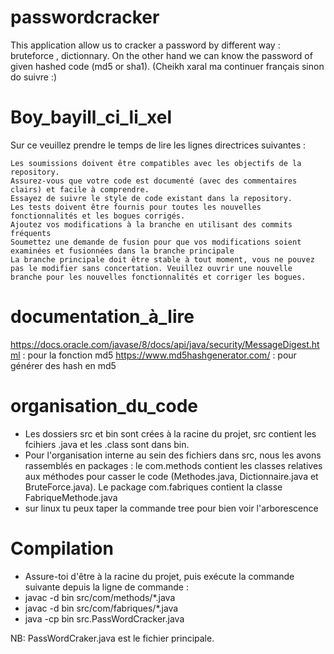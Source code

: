 # passwordcracker
This application allow us to cracker a password by different way : bruteforce , dictionnary. On the other hand we can know the password of given hashed code (md5 or sha1). 
(Cheikh xaral ma continuer français sinon do suivre :)

# Boy_bayill_ci_li_xel
Sur ce veuillez prendre le temps de lire les lignes directrices suivantes :

    Les soumissions doivent être compatibles avec les objectifs de la repository.
    Assurez-vous que votre code est documenté (avec des commentaires clairs) et facile à comprendre.
    Essayez de suivre le style de code existant dans la repository.
    Les tests doivent être fournis pour toutes les nouvelles fonctionnalités et les bogues corrigés.
    Ajoutez vos modifications à la branche en utilisant des commits fréquents
    Soumettez une demande de fusion pour que vos modifications soient examinées et fusionnées dans la branche principale
    La branche principale doit être stable à tout moment, vous ne pouvez pas le modifier sans concertation. Veuillez ouvrir une nouvelle branche pour les nouvelles fonctionnalités et corriger les bogues.

# documentation_à_lire
https://docs.oracle.com/javase/8/docs/api/java/security/MessageDigest.html : pour la fonction md5
https://www.md5hashgenerator.com/ : pour générer des hash en md5

# organisation_du_code
- Les dossiers src et bin sont crées à la racine du projet, src contient les fcihiers .java et les .class sont dans bin.
- Pour l'organisation interne au sein des fichiers dans src, nous les avons rassemblés en packages : le com.methods contient les classes relatives aux méthodes pour casser le code (Methodes.java, Dictionnaire.java et BruteForce.java). Le package com.fabriques contient la classe FabriqueMethode.java
- sur linux tu peux taper la commande tree pour bien voir l'arborescence

# Compilation
- Assure-toi d'être à la racine du projet, puis exécute la commande suivante depuis la ligne de commande :
 - javac -d bin src/com/methods/*.java
 - javac -d bin src/com/fabriques/*.java
 - java -cp bin src.PassWordCracker.java

NB: PassWordCraker.java est le fichier principale.